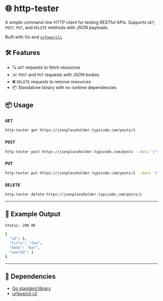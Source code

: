 # 🌐 http-tester

A simple command-line HTTP client for testing RESTful APIs. Supports `GET`, `POST`, `PUT`, and `DELETE` methods with JSON payloads.

Built with Go and [`urfave/cli`](https://github.com/urfave/cli).

## 🛠️ Features

- 🔍 `GET` requests to fetch resources
- ✉️ `POST` and `PUT` requests with JSON bodies
- ❌ `DELETE` requests to remove resources
- 📦 Standalone binary with no runtime dependencies

## 📦 Usage

### `GET`

```bash
http-tester get https://jsonplaceholder.typicode.com/posts/1
```

### `POST`

```bash
http-tester post https://jsonplaceholder.typicode.com/posts --data '{"title":"foo", "body":"bar", "userId":1}'
```

### `PUT`

```bash
http-tester put https://jsonplaceholder.typicode.com/posts/1 --data '{"id":1,"title":"updated","body":"new body","userId":1}'
```

### `DELETE`

```bash
http-tester delete https://jsonplaceholder.typicode.com/posts/1
```

---

## 🧩 Example Output

```bash
Status: 200 OK

{
  "id": 1,
  "title": "foo",
  "body": "bar",
  "userId": 1
}
```

---

## 🧪 Dependencies

- [Go standard library](https://golang.org/pkg/)
- [urfave/cli v2](https://github.com/urfave/cli)
